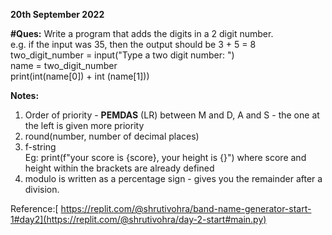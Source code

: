 **20th September 2022**

**#Ques:** Write a program that adds the digits in a 2 digit number. <br/> e.g. if the input was 35, then the output should be 3 + 5 = 8 <br/>
two_digit_number = input("Type a two digit number: ") <br/>
name = two_digit_number  <br/>
print(int(name[0]) + int (name[1])) <br/>

**Notes: <br/>**
1. Order of priority - **PEMDAS** (LR)
between M and D, A and S - the one at the left is given more priority 
2. round(number, number of decimal places) 
3. f-string <br/>
Eg: print(f"your score is {score}, your height is {}") where score and height within the brackets are already defined <br/>
4. modulo is written as a percentage sign -  gives you the remainder after a division.<br/>

Reference:[ https://replit.com/@shrutivohra/band-name-generator-start-1#day2](https://replit.com/@shrutivohra/day-2-start#main.py)
